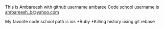 This is Ambareesh with github username ambaree
Code school username is ambareesh_b@yahoo.com

My favorite code school path is ios
*Ruby
*Killing history using git rebase
